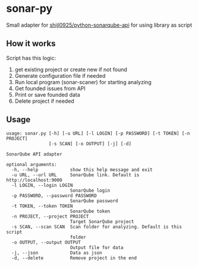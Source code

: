 # sonar-py
Small adapter for <a href="https://github.com/shijl0925/python-sonarqube-api">shijl0925/python-sonarqube-api</a> for using library as script

## How it works
Script has this logic:  
1) get existing project or create new if not found
2) Generate configuration file if needed
3) Run local program (sonar-scaner) for starting analyzing
4) Get founded issues from API
5) Print or save founded data
6) Delete project if needed

## Usage
```angular2html
usage: sonar.py [-h] [-u URL] [-l LOGIN] [-p PASSWORD] [-t TOKEN] [-n PROJECT]
                [-s SCAN] [-o OUTPUT] [-j] [-d]

SonarQube API adapter

optional arguments:
  -h, --help            show this help message and exit
  -u URL, --url URL     SonarQube link. Default is http://localhost:9000
  -l LOGIN, --login LOGIN
                        SonarQube login
  -p PASSWORD, --password PASSWORD
                        SonarQube password
  -t TOKEN, --token TOKEN
                        SonarQube token
  -n PROJECT, --project PROJECT
                        Target SonarQube project
  -s SCAN, --scan SCAN  Scan folder for analyzing. Default is this script
                        folder
  -o OUTPUT, --output OUTPUT
                        Output file for data
  -j, --json            Data as json
  -d, --delete          Remove project in the end
```
